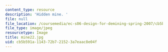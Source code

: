 ```yaml
---
content_type: resource
description: 'Hidden mine. '
file: null
file_location: /coursemedia/ec-s06-design-for-demining-spring-2007/cb5b591a114372b721523a7eaac8e04f_mine22.jpg
file_type: image/jpeg
resourcetype: Image
title: mine22.jpg
uid: cb5b591a-1143-72b7-2152-3a7eaac8e04f
---
```

